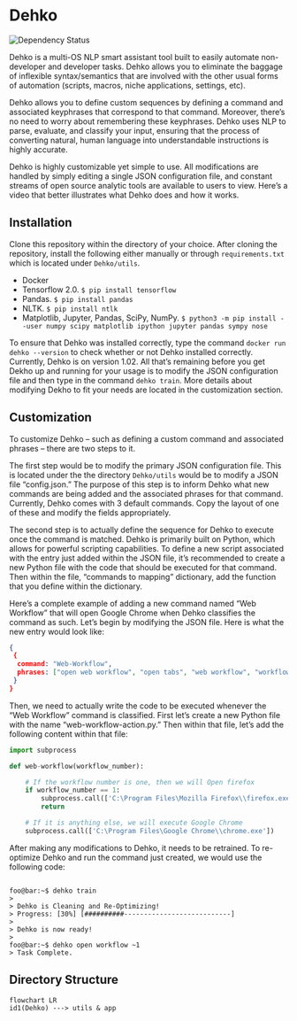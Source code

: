 # Dehko

![Dependency Status](https://img.shields.io/badge/dependences-updated-brightgreen)

Dehko is a multi-OS NLP smart assistant tool built to easily automate non-developer and developer tasks. Dehko allows you to eliminate the baggage of inflexible syntax/semantics that are involved with the other usual forms of automation (scripts, macros, niche applications, settings, etc). 

Dehko allows you to define custom sequences by defining a command and associated keyphrases that correspond to that command. Moreover, there’s no need to worry about remembering these keyphrases. Dehko uses NLP to parse, evaluate, and classify your input, ensuring that the process of converting natural, human language into understandable instructions is highly accurate. 

Dehko is highly customizable yet simple to use. All modifications are handled by simply editing a single JSON configuration file, and constant streams of open source analytic tools are available to users to view. Here’s a video that better illustrates what Dehko does and how it works. 


## Installation

Clone this repository within the directory of your choice. After cloning the repository, install the following either manually or through `requirements.txt` which is located under `Dehko/utils`. 

- Docker 
- Tensorflow 2.0. `$ pip install tensorflow`
- Pandas. `$ pip install pandas` 
- NLTK. `$ pip install ntlk`
- Matplotlib, Jupyter, Pandas, SciPy, NumPy. `$ python3 -m pip install --user numpy scipy matplotlib ipython jupyter pandas sympy nose`

To ensure that Dehko was installed correctly, type the command `docker run dehko --version` to check whether or not Dehko installed correctly. Currently, Dehko is on version 1.02. All that’s remaining before you get Dekho up and running for your usage is to modify the JSON configuration file and then type in the command `dehko train`. More details about modifying Dekho to fit your needs are located in the customization section.


## Customization 
To customize Dehko – such as defining a custom command and associated phrases – there are two steps to it. 

The first step would be to modify the primary JSON configuration file. This is located under the the directory `Dehko/utils` would be to modify a JSON file “config.json.” The purpose of this step is to inform Dehko what new commands are being added and the associated phrases for that command. Currently, Dehko comes with 3 default commands. Copy the layout of one of these and modify the fields appropriately. 

The second step is to actually define the sequence for Dehko to execute once the command is matched. Dehko is primarily built on Python, which allows for powerful scripting capabilities. To define a new script associated with the entry just added within the JSON file, it’s recommended to create a new Python file with the code that should be executed for that command. Then within the file, “commands to mapping” dictionary, add the function that you define within the dictionary.

Here’s a complete example of adding a new command named “Web Workflow” that will open Google Chrome when Dehko classifies the command as such. Let’s begin by modifying the JSON file. Here is what the new entry would look like:

```json
{
 {
  command: "Web-Workflow", 
  phrases: ["open web workflow", "open tabs", "web workflow", "workflow"]
 }
}
```

Then, we need to actually write the code to be executed whenever the “Web Workflow” command is classified. First let’s create a new Python file with the name “web-workflow-action.py.” Then within that file, let’s add the following content within that file: 

```python
import subprocess

def web-workflow(workflow_number):

	# If the workflow number is one, then we will Open firefox
	if workflow_number == 1: 
		subprocess.call(['C:\Program Files\Mozilla Firefox\\firefox.exe'])
		return 

	# If it is anything else, we will execute Google Chrome
	subprocess.call(['C:\Program Files\Google Chrome\\chrome.exe'])	
```

After making any modifications to Dehko, it needs to be retrained. To re-optimize Dehko and run the command just created, we would use the following code: 
```console

foo@bar:~$ dehko train
>
> Dehko is Cleaning and Re-Optimizing!
> Progress: [30%] [##########---------------------------]
>
> Dehko is now ready!
>
foo@bar:~$ dehko open workflow ~1
> Task Complete.
```


## Directory Structure 
```mermaid
flowchart LR
id1(Dehko) ---> utils & app
```


